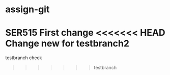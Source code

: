 # assign-git
SER515
First change
<<<<<<< HEAD
Change new for testbranch2
=======
testbranch check
>>>>>>> testbranch
